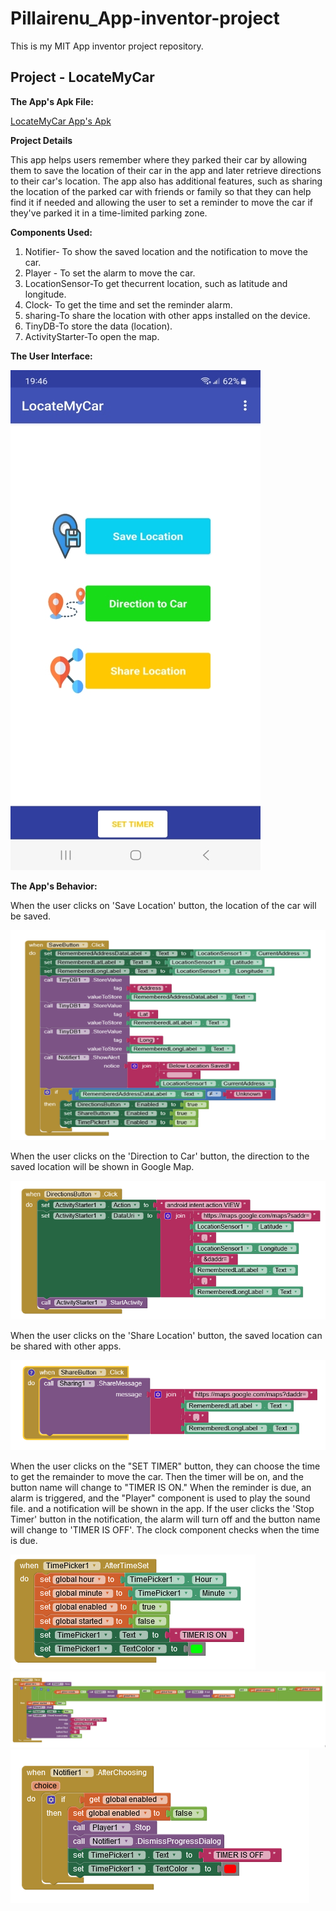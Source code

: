 # Pillairenu_App-inventor-project

This is my MIT App inventor project repository.

## Project - LocateMyCar

**The App's Apk File:**

[LocateMyCar App's Apk](Files/LocateMyCar_Latest.apk)

**Project Details**

This app helps users remember where they parked their car by allowing them to save the location of their car in the app and later retrieve directions to their car's location.
The app also has additional features, such as sharing the location of the parked car with friends or family so that they can help find it if needed and allowing the user to set a reminder to move the car if they've parked it in a time-limited parking zone.

**Components Used:**

1.  Notifier- To show the saved location and the notification to move the car.
2.  Player - To set the alarm to move the car.
3.  LocationSensor-To get thecurrent location, such as latitude and longitude.
4.  Clock- To get the time and set the reminder alarm.
5.  sharing-To share the location with other apps installed on the device.
6.  TinyDB-To store the data (location).
7.  ActivityStarter-To open the map.

**The User Interface:**

<kbd><img src="images/App-ui.jpg" /></kbd>

**The App's Behavior:**

When the user clicks on 'Save Location' button, the location of the car will be saved.

<kbd><img src="images/savelocation.png" /></kbd>

When the user clicks on the 'Direction to Car' button, the direction to the saved location will be shown in Google Map.

<kbd><img src="images/directiontocar.png" /></kbd>

When the user clicks on the 'Share Location' button, the saved location can be shared with other apps.

<kbd><img src="images/sharedlocation.png" /></kbd>

When the user clicks on the "SET TIMER" button, they can choose the time to get the remainder to move the car.
Then the timer will be on, and the button name will change to "TIMER IS ON." When the reminder is due, an alarm is triggered, and the "Player" component is used to play the sound file.
and a notification will be shown in the app. If the user clicks the 'Stop Timer' button in the notification, the alarm will turn off and the button name will change to 'TIMER IS OFF'. The clock component checks when the time is due.

<kbd><img src="images/Timeron.png" /></kbd>
<kbd><img src="images/clock.png" /></kbd>
<kbd><img src="images/Timeroff.png" /></kbd>

